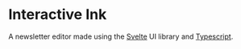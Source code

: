 # Interactive Ink

A newsletter editor made using the [Svelte](https://svelte.dev/) UI library and [Typescript](https://www.typescriptlang.org/). 
